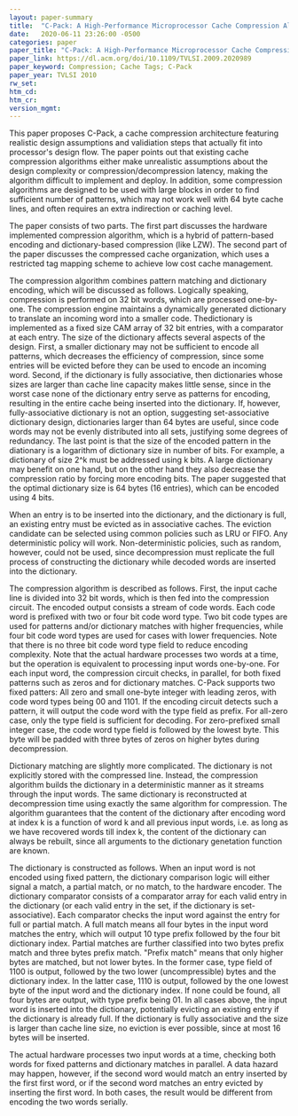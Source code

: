 ```yaml
---
layout: paper-summary
title:  "C-Pack: A High-Performance Microprocessor Cache Compression Algorithm"
date:   2020-06-11 23:26:00 -0500
categories: paper
paper_title: "C-Pack: A High-Performance Microprocessor Cache Compression Algorithm"
paper_link: https://dl.acm.org/doi/10.1109/TVLSI.2009.2020989
paper_keyword: Compression; Cache Tags; C-Pack
paper_year: TVLSI 2010
rw_set:
htm_cd:
htm_cr:
version_mgmt:
---
```


This paper proposes C-Pack, a cache compression architecture featuring realistic design assumptions and validiation steps
that actually fit into processor's design flow. The paper points out that existing cache compression algorithms either make 
unrealistic assumptions about the design complexity or compression/decompression latency, making the algorithm difficult 
to implement and deploy. In addition, some compression algorithms are designed to be used with large blocks in order to
find sufficient number of patterns, which may not work well with 64 byte cache lines, and often requires an extra indirection
or caching level.

The paper consists of two parts. The first part discusses the hardware implemented compression algorithm, which is a 
hybrid of pattern-based encoding and dictionary-based compression (like LZW). The second part of the paper discusses
the compressed cache organization, which uses a restricted tag mapping scheme to achieve low cost cache management. 

The compression algorithm combines pattern matching and dictionary encoding, which will be discussed as follows.
Logically speaking, compression is performed on 32 bit words, which are processed one-by-one. The compression engine
maintains a dynamically generated dictionary to translate an incoming word into a smaller code. Thedictionary is implemented 
as a fixed size CAM array of 32 bit entries, with a comparator at each entry. 
The size of the dictionary affects several aspects of the design. First, a smaller dictionary may not be sufficient to
encode all patterns, which decreases the efficiency of compression, since some entries will be evicted before they 
can be used to encode an incoming word. Second, if the dictionary is fully associative, then dictionaries whose sizes are
larger than cache line capacity makes little sense, since in the worst case none of the dictionary entry serve as patterns
for encoding, resulting in the entire cache being inserted into the dictionary. If, however, fully-associative dictionary
is not an option, suggesting set-associative dictionary design, dictionaries larger than 64 bytes are useful, since code
words may not be evenly distributed into all sets, justifying some degrees of redundancy. The last point is that the 
size of the encoded pattern in the diationary is a logarithm of dictionary size in number of bits. For example, a dictionary
of size 2^k must be addressed using k bits. A large dictionary may benefit on one hand, but on the other hand they also
decrease the compression ratio by forcing more encoding bits. The paper suggested that the optimal dictionary size is 
64 bytes (16 entries), which can be encoded using 4 bits.

When an entry is to be inserted into the dictionary, and the dictionary is full, an existing entry must be evicted as
in associative caches. The eviction candidate can be selected using common policies such as LRU or FIFO. Any deterministic
policy will work. Non-deterministic policies, such as random, however, could not be used, since decompression must replicate
the full process of constructing the dictionary while decoded words are inserted into the dictionary.

The compression algorithm is described as follows. First, the input cache line is divided into 32 bit words, which is 
then fed into the compression circuit. The encoded output consists a stream of code words. Each code word is prefixed
with two or four bit code word type. Two bit code types are used for patterns and/or dictionary matches with higher 
frequencies, while four bit code word types are used for cases with lower frequencies.
Note that there is no three bit code word type field to reduce encoding complexity.
Note that the actual hardware processes two words at a time, but the operation is 
equivalent to processing input words one-by-one. For each input word, the compression circuit checks, in parallel, for 
both fixed patterns such as zeros and for dictionary matches. C-Pack supports two fixed patters: 
All zero and small one-byte integer with leading zeros, with code word types being 00 and 1101. If the encoding circuit 
detects such a pattern, it will output the code word with the type field as prefix. For all-zero case, only the type field 
is sufficient for decoding. For zero-prefixed small integer case, the code word type field is followed by the lowest byte. 
This byte will be padded with three bytes of zeros on higher bytes during decompression.

Dictionary matching are slightly more complicated. The dictionary is not explicitly stored with the compressed line.
Instead, the compression algorithm builds the dictionary in a deterministic manner as it streams through the input
words. The same dictionary is reconstructed at decompression time using exactly the same algorithm for compression.
The algorithm guarantees that the content of the dictionary after encoding word at index k is a function of word k and 
all previous input words, i.e. as long as we have recovered words till index k, the content of the dictionary can
always be rebuilt, since all arguments to the dictionary genetation function are known.

The dictionary is constructed as follows. When an input word is not encoded using fixed pattern, the dictionary comparison
logic will either signal a match, a partial match, or no match, to the hardware encoder. The dictionary comparator
consists of a comparator array for each valid entry in the dictionary (or each valid entry in the set, if the dictionary is
set-associative). Each comparator checks the input word against the entry for full or partial match. A full match means
all four bytes in the input word matches the entry, which will output 10 type prefix followed by the four bit dictionary
index. Partial matches are further classified into two bytes prefix match and three bytes prefix match. "Prefix match"
means that only higher bytes are matched, but not lower bytes. In the former case, type field of 1100 is output, followed
by the two lower (uncompressible) bytes and the dictionary index. In the latter case, 1110 is output, followed by the one 
lowest byte of the input word and the dictionary index.
If none could be found, all four bytes are output, with type prefix being 01.
In all cases above, the input word is inserted into the dictionary, potentially evicting an existing entry if the dictionary 
is already full. If the dictionary is fully associative and the size is larger than cache line size, no eviction is ever
possible, since at most 16 bytes will be inserted.

The actual hardware processes two input words at a time, checking both words for fixed patterns and dictionary matches
in parallel. A data hazard may happen, however, if the second word would match an entry inserted by the first first word,
or if the second word matches an entry evicted by inserting the first word. In both cases, the result would be different
from encoding the two words serially. 
